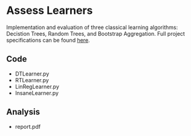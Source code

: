 # Assess Learners
Implementation and evaluation of three classical learning algorithms: Decistion Trees, Random Trees, and Bootstrap Aggregation. Full project specifications can be found [here](http://quantsoftware.gatech.edu/Assess_learners).

## Code
- DTLearner.py
- RTLearner.py
- LinRegLearner.py
- InsaneLearner.py

## Analysis
- report.pdf
